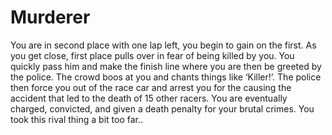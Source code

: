 # Murderer  
You are in second place with one lap left, you begin to gain on the first. As you get close, first place pulls over in fear of being killed by you. You quickly pass him and make the finish line where you are then be greeted by the police. The crowd boos at you and chants things like ‘Killer!’. The police then force you out of the race car and arrest you for the causing the accident that led to the death of 15 other racers. You are eventually charged, convicted, and given a death penalty for your brutal crimes. You took this rival thing a bit too far..  

![]()
